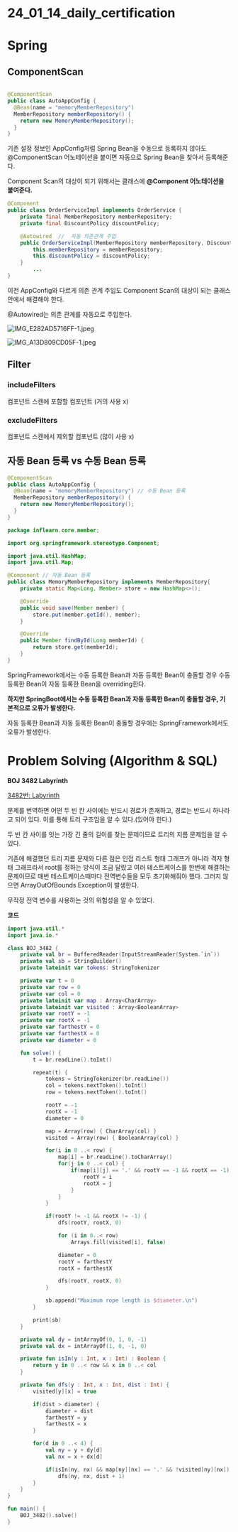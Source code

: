 # 24_01_14_daily_certification

# Spring

## ComponentScan

```java

@ComponentScan
public class AutoAppConfig {
  @Bean(name = "memoryMemberRepository")
  MemberRepository memberRepository() {
    return new MemoryMemberRepository();
  }
}
```

기존 설정 정보인 AppConfig처럼 Spring Bean을 수동으로 등록하지 않아도 @ComponentScan 어노테이션을 붙이면 자동으로 Spring Bean을 찾아서 등록해준다.

Component Scan의 대상이 되기 위해서는 클래스에 **@Component 어노테이션을  붙여준다.**

```java
@Component
public class OrderServiceImpl implements OrderService {
    private final MemberRepository memberRepository;
    private final DiscountPolicy discountPolicy;

    @Autowired  //  자동 의존관계 주입
    public OrderServiceImpl(MemberRepository memberRepository, DiscountPolicy discountPolicy) {
        this.memberRepository = memberRepository;
        this.discountPolicy = discountPolicy;
    }
		...
}
```

이전 AppConfig와 다르게 의존 관계 주입도 Component Scan의 대상이 되는 클래스 안에서 해결해야 한다.

@Autowired는 의존 관계를 자동으로 주입한다.

![IMG_E282AD5716FF-1.jpeg](24_01_14_daily_certification%2057c7aa5a94a347048ea4063334e14232/IMG_E282AD5716FF-1.jpeg)

![IMG_A13D809CD05F-1.jpeg](24_01_14_daily_certification%2057c7aa5a94a347048ea4063334e14232/IMG_A13D809CD05F-1.jpeg)

## Filter

### includeFilters

컴포넌트 스캔에 포함할 컴포넌트 (거의 사용 x)

### excludeFilters

컴포넌트 스캔에서 제외할 컴포넌트 (많이 사용 x)

## 자동 Bean 등록 vs 수동 Bean 등록

```java
@ComponentScan
public class AutoAppConfig {
  @Bean(name = "memoryMemberRepository") // 수동 Bean 등록
  MemberRepository memberRepository() {
    return new MemoryMemberRepository();
  }
}
```

```java
package inflearn.core.member;

import org.springframework.stereotype.Component;

import java.util.HashMap;
import java.util.Map;

@Component // 자동 Bean 등록
public class MemoryMemberRepository implements MemberRepository{
    private static Map<Long, Member> store = new HashMap<>();

    @Override
    public void save(Member member) {
        store.put(member.getId(), member);
    }

    @Override
    public Member findById(Long memberId) {
        return store.get(memberId);
    }
}
```

SpringFramework에서는 수동 등록한 Bean과 자동 등록한 Bean이 충돌할 경우 수동 등록한 Bean이 자동 등록한 Bean을 overriding한다.

**하지만 SpringBoot에서는 수동 등록한 Bean과 자동 등록한 Bean이 충돌할 경우, 기본적으로 오류가 발생한다.**

자동 등록한 Bean과 자동 등록한 Bean이 충돌할 경우에는 SpringFramework에서도 오류가 발생한다. 

# Problem Solving (Algorithm & SQL)

**BOJ 3482 Labyrinth**

[3482번: Labyrinth](https://www.acmicpc.net/problem/3482)

문제를 번역하면 어떤 두 빈 칸 사이에는 반드시 경로가 존재하고, 경로는 반드시 하나라고 되어 있다. 이를 통해 트리 구조임을 알 수 있다.(있어야 한다.)

두 빈 칸 사이를 잇는 가장 긴 줄의 길이를 찾는 문제이므로 트리의 지름 문제임을 알 수 있다.

기존에 해결했던 트리 지름 문제와 다른 점은 인접 리스트 형태 그래프가 아니라 격자 형태 그래프라서 root를 정하는 방식이 조금 달랐고 여러 테스트케이스를 한번에 해결하는 문제이므로 매번 테스트케이스때마다 전역변수들을 모두 초기화해줘야 했다. 그러지 않으면 ArrayOutOfBounds Exception이 발생한다. 

무작정 전역 변수를 사용하는 것의 위험성을 알 수 있었다. 

**코드**

```kotlin
import java.util.*
import java.io.*

class BOJ_3482 {
    private val br = BufferedReader(InputStreamReader(System.`in`))
    private val sb = StringBuilder()
    private lateinit var tokens: StringTokenizer

    private var t = 0
    private var row = 0
    private var col = 0
    private lateinit var map : Array<CharArray>
    private lateinit var visited : Array<BooleanArray>
    private var rootY = -1
    private var rootX = -1
    private var farthestY = 0
    private var farthestX = 0
    private var diameter = 0

    fun solve() {
        t = br.readLine().toInt()

        repeat(t) {
            tokens = StringTokenizer(br.readLine())
            col = tokens.nextToken().toInt()
            row = tokens.nextToken().toInt()

            rootY = -1
            rootX = -1
            diameter = 0

            map = Array(row) { CharArray(col) }
            visited = Array(row) { BooleanArray(col) }

            for(i in 0 ..< row) {
                map[i] = br.readLine().toCharArray()
                for(j in 0 ..< col) {
                    if(map[i][j] == '.' && rootY == -1 && rootX == -1) {
                        rootY = i
                        rootX = j
                    }
                }
            }

            if(rootY != -1 && rootX != -1) {
                dfs(rootY, rootX, 0)

                for (i in 0..< row)
                    Arrays.fill(visited[i], false)

                diameter = 0
                rootY = farthestY
                rootX = farthestX

                dfs(rootY, rootX, 0)
            }

            sb.append("Maximum rope length is $diameter.\n")
        }

        print(sb)
    }

    private val dy = intArrayOf(0, 1, 0, -1)
    private val dx = intArrayOf(1, 0, -1, 0)

    private fun isIn(y : Int, x : Int) : Boolean {
        return y in 0 ..< row && x in 0 ..< col
    }

    private fun dfs(y : Int, x : Int, dist : Int) {
        visited[y][x] = true

        if(dist > diameter) {
            diameter = dist
            farthestY = y
            farthestX = x
        }

        for(d in 0 ..< 4) {
            val ny = y + dy[d]
            val nx = x + dx[d]

            if(isIn(ny, nx) && map[ny][nx] == '.' && !visited[ny][nx])
                dfs(ny, nx, dist + 1)
        }
    }
}

fun main() {
    BOJ_3482().solve()
}
```